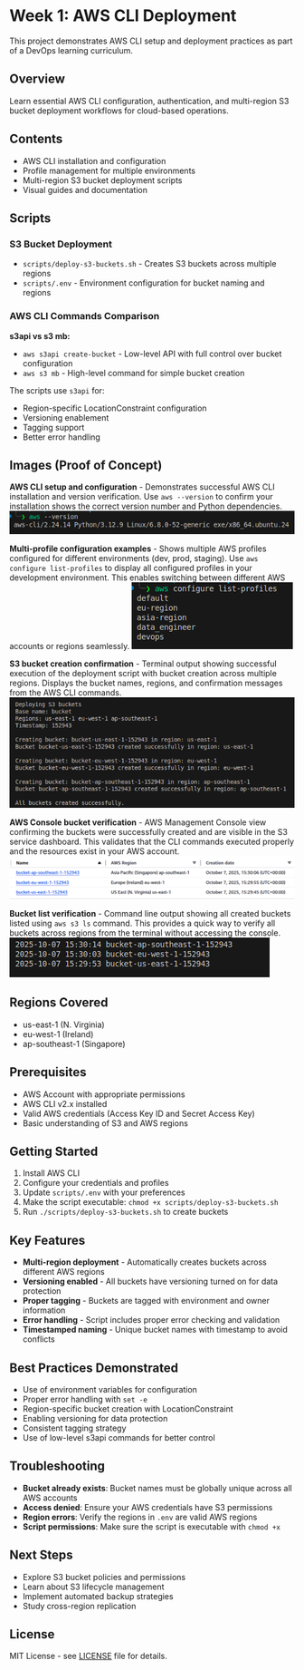 # Week 1: AWS CLI Deployment

This project demonstrates AWS CLI setup and deployment practices as part of a DevOps learning curriculum.

## Overview

Learn essential AWS CLI configuration, authentication, and multi-region S3 bucket deployment workflows for cloud-based operations.

## Contents

- AWS CLI installation and configuration
- Profile management for multiple environments
- Multi-region S3 bucket deployment scripts
- Visual guides and documentation

## Scripts

### S3 Bucket Deployment
- `scripts/deploy-s3-buckets.sh` - Creates S3 buckets across multiple regions
- `scripts/.env` - Environment configuration for bucket naming and regions

### AWS CLI Commands Comparison

**s3api vs s3 mb:**
- `aws s3api create-bucket` - Low-level API with full control over bucket configuration
- `aws s3 mb` - High-level command for simple bucket creation

The scripts use `s3api` for:
- Region-specific LocationConstraint configuration
- Versioning enablement
- Tagging support
- Better error handling


## Images (Proof of Concept)

**AWS CLI setup and configuration** - Demonstrates successful AWS CLI installation and version verification. Use `aws --version` to confirm your installation shows the correct version number and Python dependencies.
![AWS CLI setup and configuration proof](images/aws-cli.png)

**Multi-profile configuration examples** - Shows multiple AWS profiles configured for different environments (dev, prod, staging). Use `aws configure list-profiles` to display all configured profiles in your development environment. This enables switching between different AWS accounts or regions seamlessly.
![Multi-profile configuration examples](images/profiles.png)

**S3 bucket creation confirmation** - Terminal output showing successful execution of the deployment script with bucket creation across multiple regions. Displays the bucket names, regions, and confirmation messages from the AWS CLI commands.
![S3 bucket creation confirmation](images/bucket-created.png)

**AWS Console bucket verification** - AWS Management Console view confirming the buckets were successfully created and are visible in the S3 service dashboard. This validates that the CLI commands executed properly and the resources exist in your AWS account.
![AWS Console bucket verification](images/cloud-bucket.png)

**Bucket list verification** - Command line output showing all created buckets listed using `aws s3 ls` command. This provides a quick way to verify all buckets across regions from the terminal without accessing the console.
![bucket-list](images/bucket_list.png)

## Regions Covered

- us-east-1 (N. Virginia)
- eu-west-1 (Ireland)
- ap-southeast-1 (Singapore)

## Prerequisites

- AWS Account with appropriate permissions
- AWS CLI v2.x installed
- Valid AWS credentials (Access Key ID and Secret Access Key)
- Basic understanding of S3 and AWS regions

## Getting Started

1. Install AWS CLI
2. Configure your credentials and profiles
3. Update `scripts/.env` with your preferences
4. Make the script executable: `chmod +x scripts/deploy-s3-buckets.sh`
5. Run `./scripts/deploy-s3-buckets.sh` to create buckets

## Key Features

- **Multi-region deployment** - Automatically creates buckets across different AWS regions
- **Versioning enabled** - All buckets have versioning turned on for data protection
- **Proper tagging** - Buckets are tagged with environment and owner information
- **Error handling** - Script includes proper error checking and validation
- **Timestamped naming** - Unique bucket names with timestamp to avoid conflicts

## Best Practices Demonstrated

- Use of environment variables for configuration
- Proper error handling with `set -e`
- Region-specific bucket creation with LocationConstraint
- Enabling versioning for data protection
- Consistent tagging strategy
- Use of low-level s3api commands for better control

## Troubleshooting

- **Bucket already exists**: Bucket names must be globally unique across all AWS accounts
- **Access denied**: Ensure your AWS credentials have S3 permissions
- **Region errors**: Verify the regions in `.env` are valid AWS regions
- **Script permissions**: Make sure the script is executable with `chmod +x`

## Next Steps

- Explore S3 bucket policies and permissions
- Learn about S3 lifecycle management
- Implement automated backup strategies
- Study cross-region replication

## License

MIT License - see [LICENSE](LICENSE) file for details.